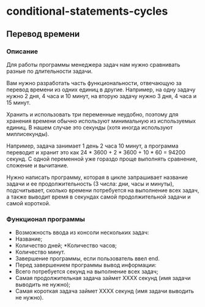 # conditional-statements-cycles
## Перевод времени
### Описание
Для работы программы менеджера задач нам нужно сравнивать разные по длительности задачи.

Вам нужно разработать часть функциональности, отвечающую за перевод времени из одних единиц в другие. Например, на одну задачу нужно 2 дня, 4 часа и 10 минут, на вторую задачу нужно 3 дня, 4 часа и 15 минут.

Хранить и использовать три переменные неудобно, поэтому для хранения времени обычно используют минимальную из используемых единиц. В нашем случае это секунды (хотя иногда используют миллисекунды).

Например, задача занимает 1 день 2 часа 10 минут, а программа переводит и хранит это как 24 * 3600 + 2 * 3600 + 10 * 60 = 94200 секунд. С одной переменной уже гораздо проще выполнять сравнение, сложение и вычитание.

Нужно написать программу, которая в цикле запрашивает название задачи и ее продолжительность (3 числа: дни, часы и минуты), подсчитывает, сколько времени потребуется на выполнение всех задач, а также выводит время в секундах самой продолжительной задачи и самой короткой.

### Функционал программы
* Возможность ввода из консоли нескольких задач:
* Название;
* Количество дней;
*Количество часов;
* Количество минут.
* Завершение программы, если пользователь ввел end.
* Перед завершением программы вывод информации:
* Всего потребуется секунд на выполнение всех задач;
* Самая продолжительная задача займет XXXX секунд (имя задачи выводить не нужно);
* Самая короткая задача займет XXXX секунд (имя задачи выводить не нужно).
